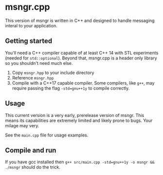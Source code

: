 # msngr.cpp
This version of msngr is written in C++ and designed to handle messaging interal to your application.

## Getting started
You'll need a C++ compiler capable of at least C++ 14 with STL experiments (needed for `std::optional`). Beyond that, msngr.cpp is a header only library so you shouldn't need much else.

1. Copy `msngr.hpp` to your include directory
2. Reference `msngr.hpp`
3. Compile with a C++17 capable compiler. Some compilers, like `g++`, may require passing the flag `-std=gnu++1y` to compile correctly.

## Usage
This current version is a very early, prerelease version of msngr. This means its capabilities are extremely limited and likely prone to bugs. Your milage may very.

See the `main.cpp` file for usage examples.

## Compile and run
If you have gcc installed then `g++ src/main.cpp -std=gnu++1y -o msngr && ./msngr` should do the trick.